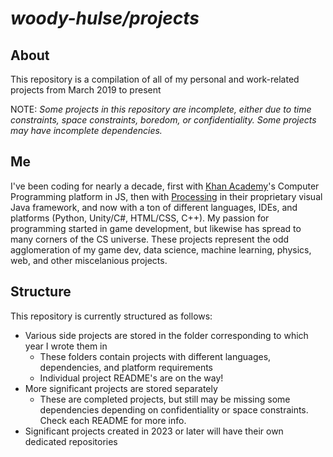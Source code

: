 # *woody-hulse/projects*

## About

This repository is a compilation of all of my personal and work-related projects from March 2019 to present

NOTE: *Some projects in this repository are incomplete, either due to time constraints, space constraints, boredom, or confidentiality. 
Some projects may have incomplete dependencies.*
  
## Me

I've been coding for nearly a decade, first with 
[Khan Academy](https://www.khanacademy.org/computing/computer-programming)'s Computer Programming platform in JS, then with 
[Processing](https://www.processing.org) in their proprietary visual Java framework, and now with a ton of different languages, IDEs, and platforms
(Python, Unity/C#, HTML/CSS, C++). My passion for programming started in game development, but likewise has spread to many corners of the
CS universe. These projects represent the odd agglomeration of my game dev, data science, machine learning, physics, web, and other miscelanious
projects.

## Structure

This repository is currently structured as follows:
+ Various side projects are stored in the folder corresponding to which year I wrote them in
  - These folders contain projects with different languages, dependencies, and platform requirements
  - Individual project README's are on the way!
+ More significant projects are stored separately
  - These are completed projects, but still may be missing some dependencies depending on confidentiality or space constraints.
    Check each README for more info.
+ Significant projects created in 2023 or later will have their own dedicated repositories
